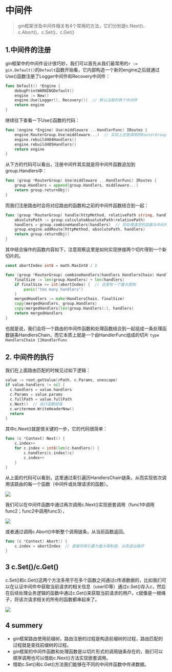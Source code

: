 # 中间件
> gin框架涉及中间件相关有4个常用的方法，它们分别是c.Next()、c.Abort()、c.Set()、c.Get()
## 1.中间件的注册
gin框架中的中间件设计很巧妙，我们可以首先从我们最常用的`r := gin.Default()`的`Default`函数开始看，它内部构造一个新的engine之后就通过Use()函数注册了Logger中间件和Recovery中间件：
```go
func Default() *Engine {
	debugPrintWARNINGDefault()
	engine := New()
	engine.Use(Logger(), Recovery())  // 默认注册的两个中间件
	return engine
}
````
继续往下查看一下Use()函数的代码：
```go
func (engine *Engine) Use(middleware ...HandlerFunc) IRoutes {
	engine.RouterGroup.Use(middleware...)  // 实际上还是调用的RouterGroup的Use函数
	engine.rebuild404Handlers()
	engine.rebuild405Handlers()
	return engine
}
````
从下方的代码可以看出，注册中间件其实就是将中间件函数追加到group.Handlers中：
```go
func (group *RouterGroup) Use(middleware ...HandlerFunc) IRoutes {
	group.Handlers = append(group.Handlers, middleware...)
	return group.returnObj()
}
````
而我们注册路由时会将对应路由的函数和之前的中间件函数结合到一起：
```go
func (group *RouterGroup) handle(httpMethod, relativePath string, handlers HandlersChain) IRoutes {
	absolutePath := group.calculateAbsolutePath(relativePath)
	handlers = group.combineHandlers(handlers)  // 将处理请求的函数与中间件函数结合
	group.engine.addRoute(httpMethod, absolutePath, handlers)
	return group.returnObj()
}
````
其中结合操作的函数内容如下，注意观察这里是如何实现拼接两个切片得到一个新切片的。
```go
const abortIndex int8 = math.MaxInt8 / 2

func (group *RouterGroup) combineHandlers(handlers HandlersChain) HandlersChain {
	finalSize := len(group.Handlers) + len(handlers)
	if finalSize >= int(abortIndex) {  // 这里有一个最大限制
		panic("too many handlers")
	}
	mergedHandlers := make(HandlersChain, finalSize)
	copy(mergedHandlers, group.Handlers)
	copy(mergedHandlers[len(group.Handlers):], handlers)
	return mergedHandlers
}
````
也就是说，我们会将一个路由的中间件函数和处理函数结合到一起组成一条处理函数链条HandlersChain，而它本质上就是一个由HandlerFunc组成的切片 ``type HandlersChain []HandlerFunc``
## 2. 中间件的执行
我们在上面路由匹配的时候见过如下逻辑：
```go
value := root.getValue(rPath, c.Params, unescape)
if value.handlers != nil {
  c.handlers = value.handlers
  c.Params = value.params
  c.fullPath = value.fullPath
  c.Next()  // 执行函数链条
  c.writermem.WriteHeaderNow()
  return
}
````
其中c.Next()就是很关键的一步，它的代码很简单：
```go
func (c *Context) Next() {
	c.index++
	for c.index < int8(len(c.handlers)) {
		c.handlers[c.index](c)
		c.index++
	}
}
````
从上面的代码可以看到，这里通过索引遍历HandlersChain链条，从而实现依次调用该路由的每一个函数（中间件或处理请求的函数）。

![](pic/0ff37ab0.png)

我们可以在中间件函数中通过再次调用c.Next()实现嵌套调用（func1中调用func2；func2中调用func3），

![](pic/3a3261bc.png)

或者通过调用c.Abort()中断整个调用链条，从当前函数返回。

```go
func (c *Context) Abort() {
	c.index = abortIndex  // 直接将索引置为最大限制值，从而退出循环
}
````
## 3 c.Set()/c.Get()
c.Set()和c.Get()这两个方法多用于在多个函数之间通过c传递数据的，比如我们可以在认证中间件中获取当前请求的相关信息（userID等）通过c.Set()存入c，然后在后续处理业务逻辑的函数中通过c.Get()来获取当前请求的用户。c就像是一根绳子，将该次请求相关的所有的函数都串起来了。

![](pic/a2e0839c.png)

## 4 summery
- gin框架路由使用前缀树，路由注册的过程是构造前缀树的过程，路由匹配的过程就是查找前缀树的过程。
- gin框架的中间件函数和处理函数是以切片形式的调用链条存在的，我们可以顺序调用也可以借助c.Next()方法实现嵌套调用。
- 借助c.Set()和c.Get()方法我们能够在不同的中间件函数中传递数据。






